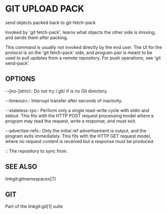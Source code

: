# GIT UPLOAD PACK

send objects packed back to git-fetch-pack

Invoked by 'git fetch-pack', learns what objects the other side is missing, and sends them after packing.

This command is usually not invoked directly by the end user.
The UI for the protocol is on the 'git fetch-pack' side, and program pair is meant to be used to pull updates from a remote repository.
For push operations, see 'git send-pack'.




OPTIONS
-------

--[no-]strict::
	Do not try <directory>/.git/ if <directory> is no Git directory.

--timeout=<n>::
	Interrupt transfer after <n> seconds of inactivity.

--stateless-rpc::
	Perform only a single read-write cycle with stdin and stdout.
	This fits with the HTTP POST request processing model where
	a program may read the request, write a response, and must exit.

--advertise-refs::
	Only the initial ref advertisement is output, and the program exits
	immediately. This fits with the HTTP GET request model, where
	no request content is received but a response must be produced.

<directory>::
	The repository to sync from.

SEE ALSO
--------
linkgit:gitnamespaces[7]

GIT
---
Part of the linkgit:git[1] suite